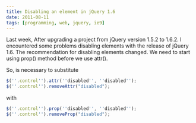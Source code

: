 ```yaml
---
title: Disabling an element in jQuery 1.6
date: 2011-08-11
tags: [programming, web, jquery, ie9]
---
```


Last week, After upgrading a project from jQuery version 1.5.2 to 1.6.2. I encountered some problems disabling elements with the release of jQuery 1.6. The recommendation for disabling elements changed.  We need to start using prop() method before we use attr().

So, is necessary to substitute

```javascript
$(''.control'').attr(''disabled'', ''disabled'');
$(''.control'').removeAttr("disabled");
```

with

```javascript
$(''.control'').prop(''disabled'', ''disabled'');
$(''.control'').removeProp("disabled");
```